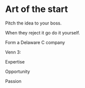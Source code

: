 # Art of the start



Pitch the idea to your boss.

When they reject it go do it yourself.

Form a Delaware C company



Venn 3:

Expertise

Opportunity

Passion




